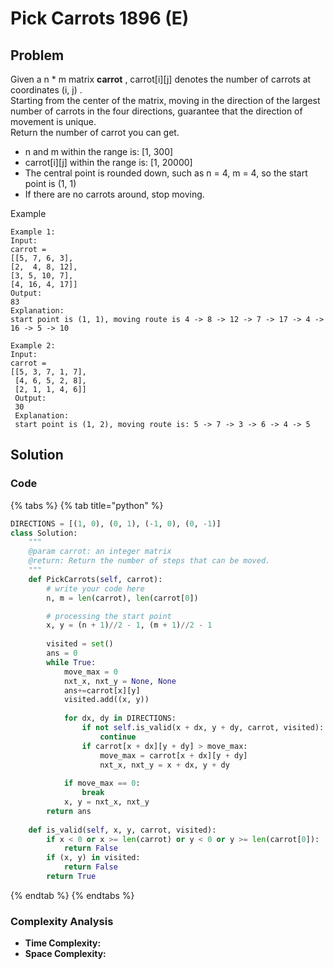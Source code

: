# Pick Carrots 1896 \(E\)

## Problem

Given a n \* m matrix **carrot** , carrot\[i\]\[j\] denotes the number of carrots at coordinates \(i, j\) .  
Starting from the center of the matrix, moving in the direction of the largest number of carrots in the four directions, guarantee that the direction of movement is unique.  
Return the number of carrot you can get.

* n and m within the range is: \[1, 300\]
* carrot\[i\]\[j\] within the range is: \[1, 20000\]
* The central point is rounded down, such as n = 4, m = 4, so the start point is \(1, 1\)
* If there are no carrots around, stop moving.

Example

```text
Example 1:
Input:
carrot = 
[[5, 7, 6, 3],
[2,  4, 8, 12],
[3, 5, 10, 7],
[4, 16, 4, 17]]
Output: 
83
Explanation: 
start point is (1, 1), moving route is 4 -> 8 -> 12 -> 7 -> 17 -> 4 -> 16 -> 5 -> 10
```

```text
Example 2:
Input:
carrot = 
[[5, 3, 7, 1, 7],
 [4, 6, 5, 2, 8],
 [2, 1, 1, 4, 6]]
 Output: 
 30
 Explanation: 
 start point is (1, 2), moving route is: 5 -> 7 -> 3 -> 6 -> 4 -> 5
```

## Solution 

### Code

{% tabs %}
{% tab title="python" %}
```python
DIRECTIONS = [(1, 0), (0, 1), (-1, 0), (0, -1)]
class Solution:
    """
    @param carrot: an integer matrix
    @return: Return the number of steps that can be moved.
    """
    def PickCarrots(self, carrot):
        # write your code here
        n, m = len(carrot), len(carrot[0])

        # processing the start point
        x, y = (n + 1)//2 - 1, (m + 1)//2 - 1
        
        visited = set()
        ans = 0
        while True:
            move_max = 0
            nxt_x, nxt_y = None, None
            ans+=carrot[x][y]
            visited.add((x, y))
            
            for dx, dy in DIRECTIONS:
                if not self.is_valid(x + dx, y + dy, carrot, visited):
                    continue
                if carrot[x + dx][y + dy] > move_max:
                    move_max = carrot[x + dx][y + dy]
                    nxt_x, nxt_y = x + dx, y + dy
           
            if move_max == 0:
                break
            x, y = nxt_x, nxt_y
        return ans
    
    def is_valid(self, x, y, carrot, visited):
        if x < 0 or x >= len(carrot) or y < 0 or y >= len(carrot[0]):
            return False
        if (x, y) in visited:
            return False
        return True
```
{% endtab %}
{% endtabs %}

### Complexity Analysis

* **Time Complexity:**
* **Space Complexity:**

